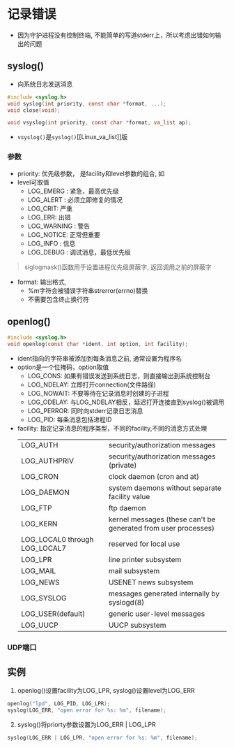 # 记录错误

- 因为守护进程没有控制终端, 不能简单的写道stderr上，所以考虑出错如何输出的问题

## syslog()

- 向系统日志发送消息

```c
#include <syslog.h>
void syslog(int priority, const char *format, ...);
void close(void);

void vsyslog(int priority, const char *format, va_list ap);
```

- `vsyslog()`是`syslog()`[[Linux_va_list]]版

### 参数

- priority: 优先级参数， 是facility和level参数的组合, 如
- level可取值
  - LOG_EMERG : 紧急，最高优先级
  - LOG_ALERT : 必须立即修复的情况
  - LOG_CRIT: 严重
  - LOG_ERR: 出错
  - LOG_WARNING : 警告
  - LOG_NOTICE: 正常但重要
  - LOG_INFO : 信息
  - LOG_DEBUG : 调试消息，最低优先级
> siglogmask()函数用于设置进程优先级屏蔽字, 返回调用之前的屏蔽字
- format: 输出格式, 
  - %m字符会被错误字符串strerror(errno)替换
  - 不需要包含终止换行符

## openlog()

```c
#include <syslog.h>
void openlog(const char *ident, int option, int facility);
```

- ident指向的字符串被添加到每条消息之前, 通常设置为程序名
- option是一个位掩码，option取值 
  - LOG_CONS: 如果有错误发送到系统日志，则直接输出到系统控制台
  - LOG_NDELAY: 立即打开connection(文件路径)
  - LOG_NOWAIT: 不要等待在记录消息时创建的子进程
  - LOG_ODELAY: 与LOG_NDELAY相反，延迟打开连接直到syslog()被调用
  - LOG_PERROR: 同时向stderr记录日志消息
  - LOG_PID: 每条消息包括进程ID
- facility:  指定记录消息的程序类型，不同的facility,不同的消息方式处理
  <table>
    <tr>
        <td>LOG_AUTH</td>
        <td>security/authorization messages</td>
    </tr>
    <tr>
        <td>LOG_AUTHPRIV</td>
        <td>security/authorization messages (private)</td>
    </tr>
    <tr>
        <td>LOG_CRON </td>
        <td>clock daemon (cron and at)</td>
    </tr>
    <tr>
        <td>LOG_DAEMON </td>
        <td>system daemons without separate facility value</td>
    </tr>
    <tr>
        <td>LOG_FTP</td>
        <td>ftp daemon</td>
    </tr>
    <tr>
        <td>LOG_KERN</td>
        <td>kernel messages (these can't be generated from user processes)</td>
    </tr>
    <tr>
        <td>LOG_LOCAL0 through LOG_LOCAL7</td>
        <td>reserved for local use</td>
    </tr>
    <tr>
        <td>LOG_LPR</td>
        <td>line printer subsystem</td>
    </tr>
    <tr>
        <td>LOG_MAIL</td>
        <td>mail subsystem</td>
    </tr>
    <tr>
        <td>LOG_NEWS</td>
        <td>USENET news subsystem</td>
    </tr>
    <tr>
        <td>LOG_SYSLOG</td>
        <td>messages generated internally by syslogd(8)</td>
    </tr>
    <tr>
        <td>LOG_USER(default)</td>
        <td>generic user-level messages</td>
    </tr>
    <tr>
        <td>LOG_UUCP</td>
        <td>UUCP subsystem</td>
    </tr>
  </table>

### UDP端口

## 实例  
1. openlog()设置facility为LOG_LPR, syslog()设置level为LOG_ERR

```c
openlog("lpd", LOG_PID, LOG_LPR);
syslog(LOG_ERR, "open error for %s: %m", filename);
```

2. syslog()将priorty参数设置为LOG_ERR | LOG_LPR

```c
syslog(LOG_ERR | LOG_LPR, "open error for %s: %m", filename);
```
